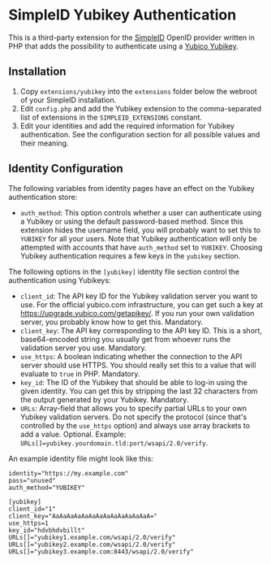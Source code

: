 # SimpleID Yubikey Authentication

This is a third-party extension for the [SimpleID][] OpenID provider written in PHP that adds the
possibility to authenticate using a [Yubico Yubikey][yubikey].

## Installation

1. Copy `extensions/yubikey` into the `extensions` folder below the webroot of your SimpleID
   installation.
2. Edit `config.php` and add the Yubikey extension to the comma-separated list of extensions in the
   `SIMPLEID_EXTENSIONS` constant.
3. Edit your identities and add the required information for Yubikey authentication. See the
   configuration section for all possible values and their meaning.

## Identity Configuration

The following variables from identity pages have an effect on the Yubikey authentication store:

 - `auth_method`: This option controls whether a user can authenticate using a Yubikey or using the
   default password-based method. Since this extension hides the username field, you will probably
   want to set this to `YUBIKEY` for all your users. Note that Yubikey authentication will only be
   attempted with accounts that have `auth_method` set to `YUBIKEY`. Choosing Yubikey authentication
   requires a few keys in the `yubikey` section.

The following options in the `[yubikey]` identity file section control the authentication using
Yubikeys:

 - `client_id`: The API key ID for the Yubikey validation server you want to use. For the official
   yubico.com infrastructure, you can get such a key at <https://upgrade.yubico.com/getapikey/>. If
   you run your own validation server, you probably know how to get this. Mandatory.
 - `client_key`: The API key corresponding to the API key ID. This is a short, base64-encoded string
   you usually get from whoever runs the validation server you use. Mandatory.
 - `use_https`: A boolean indicating whether the connection to the API server should use HTTPS. You
   should really set this to a value that will evaluate to `true` in PHP. Mandatory.
 - `key_id`: The ID of the Yubikey that should be able to log-in using the given identity. You can
   get this by stripping the last 32 characters from the output generated by your Yubikey.
   Mandatory.
 - `URLs`: Array-field that allows you to specify partial URLs to your own Yubikey validation
   servers. Do not specify the protocol (since that's controlled by the `use_https` option) and
   always use array brackets to add a value. Optional. Example:
   `URLs[]=yubikey.yourdomain.tld:port/wsapi/2.0/verify`.

An example identity file might look like this:
```
identity="https://my.example.com"
pass="unused"
auth_method="YUBIKEY"

[yubikey]
client_id="1"
client_key="AaAaAaAaAaAaAaAaAaAaAaAaAaA="
use_https=1
key_id="hdvbhdvbillt"
URLs[]="yubikey1.example.com/wsapi/2.0/verify"
URLs[]="yubikey2.example.com/wsapi/2.0/verify"
URLs[]="yubikey3.example.com:8443/wsapi/2.0/verify"
```

[simpleid]: http://simpleid.org
[yubikey]: https://www.yubico.com/products/yubikey-hardware/
